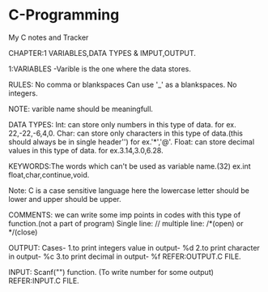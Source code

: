 # C-Programming

My C notes and Tracker

CHAPTER:1 
VARIABLES,DATA TYPES & IMPUT,OUTPUT.

1:VARIABLES
-Varible is the one where the data stores.

RULES:
No comma or blankspaces
Can use '_' as a blankspaces.
No integers.

NOTE: varible name should be meaningfull.

DATA TYPES:
Int: can store only numbers in this type of data.
for ex. 22,-22,-6,4,0.
Char: can store only characters in this type of data.(this should always be in single header'')
for ex.'*','@'.
Float: can store decimal values in this type of data.
for ex.3.14,3.0,6.28.

KEYWORDS:The words which can't be used as variable name.(32)
ex.int float,char,continue,void.

Note: C is a case sensitive language here the lowercase letter should be lower and upper should be upper.

COMMENTS: we can write some imp points in codes with this type of function.(not a part of program)
Single line: //
multiple line: /*(open) or */(close)

OUTPUT:
Cases-
1.to print integers value in output- %d
2.to print character in output- %c
3.to print decimal in output- %f
REFER:OUTPUT.C FILE.

INPUT:
Scanf("") function.
(To write number for some output)
REFER:INPUT.C FILE.











